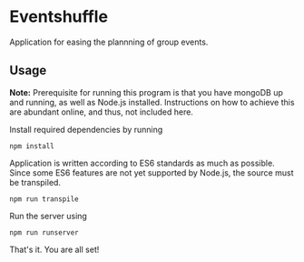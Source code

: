 # Eventshuffle

Application for easing the plannning of group events.


## Usage

**Note:** Prerequisite for running this program is that you have mongoDB up and running, as well as Node.js installed. Instructions on how to achieve this are abundant online, and thus, not included here.

Install required dependencies by running
```
npm install
```

Application is written according to ES6 standards as much as possible. Since some ES6 features are not yet supported by Node.js, the source must be transpiled.
```
npm run transpile
```

Run the server using
```
npm run runserver
```

That's it. You are all set!


